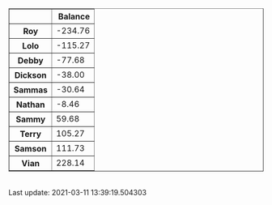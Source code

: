 <table border="1" class="dataframe">
  <thead>
    <tr style="text-align: right;">
      <th></th>
      <th>Balance</th>
    </tr>
  </thead>
  <tbody>
    <tr>
      <th>Roy</th>
      <td>-234.76</td>
    </tr>
    <tr>
      <th>Lolo</th>
      <td>-115.27</td>
    </tr>
    <tr>
      <th>Debby</th>
      <td>-77.68</td>
    </tr>
    <tr>
      <th>Dickson</th>
      <td>-38.00</td>
    </tr>
    <tr>
      <th>Sammas</th>
      <td>-30.64</td>
    </tr>
    <tr>
      <th>Nathan</th>
      <td>-8.46</td>
    </tr>
    <tr>
      <th>Sammy</th>
      <td>59.68</td>
    </tr>
    <tr>
      <th>Terry</th>
      <td>105.27</td>
    </tr>
    <tr>
      <th>Samson</th>
      <td>111.73</td>
    </tr>
    <tr>
      <th>Vian</th>
      <td>228.14</td>
    </tr>
  </tbody>
</table><br>Last update: 2021-03-11 13:39:19.504303<br>